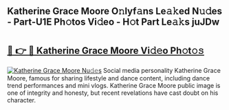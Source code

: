 ## Katherine Grace Moore O𝚗lyf𝚊ns Le𝚊𝚔ed N𝚞𝚍es - Part-U1E Ph𝚘tos Vi𝚍eo - H𝚘t Part Le𝚊𝚔s juJDw

# <h2><a href="http://hf10ai.feru.top/?c=Katherine+Grace+Moore">🔗 👉 🔴 Katherine Grace Moore Vi𝚍𝚎o Ph𝚘t𝚘𝚜</a></h2>

[![Katherine Grace Moore Nu𝚍𝚎s](https://i.imgur.com/0TWrTi3.gif)](http://hf10ai.feru.top/?c=Katherine+Grace+Moore)
Social media personality Katherine Grace Moore, famous for sharing lifestyle and dance content, including dance trend performances and mini vlogs. Katherine Grace Moore public image is one of integrity and honesty, but recent revelations have cast doubt on his character. 

